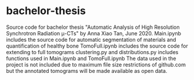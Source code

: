# bachelor-thesis
Source code for bachelor thesis "Automatic Analysis of High Resolution Synchrotron Radiation μ-CTs" by Anna Xiao Tan, June 2020.
Main.ipynb includes the source code for automatic segmentation of materials and quantification of healthy bone
TomoFull.ipynb includes the source code for extending to full tomograms
clustering.py and distributions.py includes functions used in Main.ipynb and TomoFull.ipynb
The data used in the project is not included due to maximum file size restrictions of github.com but the annotated tomograms will be made available as open data.
